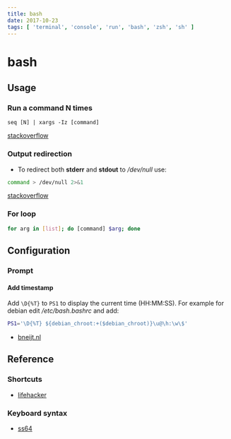 ```yaml
---
title: bash
date: 2017-10-23
tags: [ 'terminal', 'console', 'run', 'bash', 'zsh', 'sh' ]
---
```


# bash

## Usage

### Run a command N times

`seq [N] | xargs -Iz [command]`

[stackoverflow](https://stackoverflow.com/questions/3737740/is-there-a-better-way-to-run-a-command-n-times-in-bash)

### Output redirection

* To redirect both **stderr** and **stdout** to */dev/null* use:

```bash
command > /dev/null 2>&1
```

[stackoverflow](https://unix.stackexchange.com/questions/70963/difference-between-2-2-dev-null-dev-null-and-dev-null-21)

### For loop

```bash
for arg in [list]; do [command] $arg; done
```

## Configuration

### Prompt

#### Add timestamp

Add `\D{%T}` to `PS1` to display the current time (HH:MM:SS). For example for
debian edit */etc/bash.bashrc* and add:

```bash
PS1='\D{%T} ${debian_chroot:+($debian_chroot)}\u@\h:\w\$'
```

* [bneijt.nl](https://bneijt.nl/blog/post/add-a-timestamp-to-your-bash-prompt/)

## Reference

### Shortcuts

* [lifehacker](https://lifehacker.com/5743814/become-a-command-line-ninja-with-these-time-saving-shortcuts)

### Keyboard syntax

* [ss64](https://ss64.com/bash/syntax-keyboard.html)
